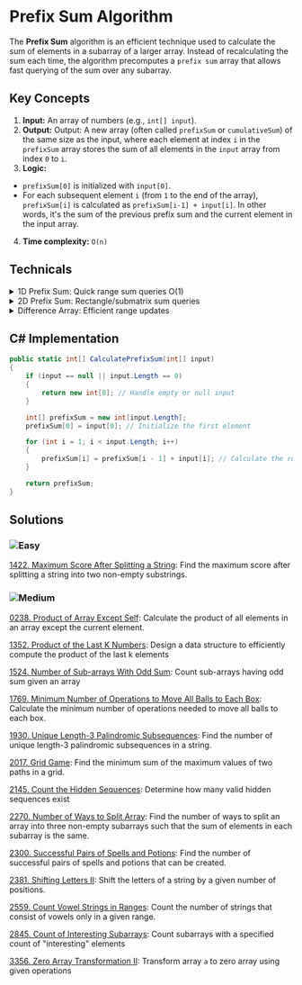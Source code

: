 # Prefix Sum Algorithm

The **Prefix Sum** algorithm is an efficient technique used to calculate the sum of elements in a subarray of a larger array. Instead of recalculating the sum each time, the algorithm precomputes a `prefix sum` array that allows fast querying of the sum over any subarray.

## Key Concepts

1. **Input:** An array of numbers (e.g., `int[] input`). 
2. **Output:** Output: A new array (often called `prefixSum` or `cumulativeSum`) of the same size as the input, where each element at index `i` in the `prefixSum` array stores the sum of all elements in the `input` array from index `0` to `i`.
3. **Logic:**  
  - `prefixSum[0]` is initialized with `input[0]`.
  - For each subsequent element `i` (from `1` to the end of the array),` prefixSum[i]` is calculated as `prefixSum[i-1] + input[i]`. In other words, it's the sum of the previous prefix sum and the current element in the input array.
4. **Time complexity:** `O(n)`

## Technicals

<details>
  <summary>1D Prefix Sum: Quick range sum queries O(1)</summary>

````csharp
// Mảng gốc:    [1, 2, 3, 4, 5]
// Prefix Sum:   [1, 3, 6, 10, 15]

public int[] Build1DPrefixSum(int[] arr) {
    int n = arr.Length;
    int[] prefix = new int[n];
    prefix[0] = arr[0];
    
    for(int i = 1; i < n; i++) {
        prefix[i] = prefix[i-1] + arr[i];
    }
    return prefix;
}

// Get sum of range [1,3]: prefix[3] - prefix[0] = 10 - 1 = 9 (2+3+4)

````

</details>

<details>
  <summary>2D Prefix Sum: Rectangle/submatrix sum queries</summary>

````csharp
// Ma trận gốc:
// 1 2 3
// 4 5 6
// 7 8 9

// Prefix Sum Matrix:
// [1,  3,  6 ]
// [5,  12, 21]
// [12, 27, 45]

public int[,] Build2DPrefixSum(int[,] matrix) {
    int n = matrix.GetLength(0);
    int m = matrix.GetLength(1);
    int[,] prefix = new int[n,m];
    
    // Copy phần tử đầu tiên
    prefix[0,0] = matrix[0,0];
    
    // Điền hàng đầu tiên
    for(int j = 1; j < m; j++)
        prefix[0,j] = prefix[0,j-1] + matrix[0,j];
        
    // Điền cột đầu tiên
    for(int i = 1; i < n; i++)
        prefix[i,0] = prefix[i-1,0] + matrix[i,0];
        
    // Điền phần còn lại
    for(int i = 1; i < n; i++) {
        for(int j = 1; j < m; j++) {
            prefix[i,j] = prefix[i-1,j] + prefix[i,j-1] 
                         - prefix[i-1,j-1] + matrix[i,j];
        }
    }
    return prefix;
}
````

</details>

<details>
  <summary>Difference Array: Efficient range updates</summary>

````csharp
public int[] BuildDifferenceArray(int[] arr) {
    // Original Array: [1, 2, 3, 4, 5]
    // Difference:     [1, 1, 1, 1, 1, 0]
    // Each element shows the difference between consecutive elements
    int n = arr.Length;
    int[] diff = new int[n + 1];
    
    diff[0] = arr[0];
    for(int i = 1; i < n; i++) {
        diff[i] = arr[i] - arr[i-1];
    }
    return diff;
}
````

</details>


## C# Implementation

```csharp
public static int[] CalculatePrefixSum(int[] input)
{
    if (input == null || input.Length == 0)
    {
        return new int[0]; // Handle empty or null input
    }

    int[] prefixSum = new int[input.Length];
    prefixSum[0] = input[0]; // Initialize the first element

    for (int i = 1; i < input.Length; i++)
    {
        prefixSum[i] = prefixSum[i - 1] + input[i]; // Calculate the running sum
    }

    return prefixSum;
}
```
## Solutions

### ![Easy](https://img.shields.io/badge/Easy-46c6c2)

[1422. Maximum Score After Splitting a String](https://github.com/vahtyah/LeetCodeSolutions/tree/main/Prefix%20Sum/1422.%20Maximum%20Score%20After%20Splitting%20a%20String): Find the maximum score after splitting a string into two non-empty substrings.

### ![Medium](https://img.shields.io/badge/Medium-fac31d)

[0238. Product of Array Except Self](/Prefix%20Sum%2F0238.%20Product%20of%20Array%20Except%20Self): Calculate the product of all elements in an array except the current element.

[1352. Product of the Last K Numbers](/Prefix%20Sum%2F1352.%20Product%20of%20the%20Last%20K%20Numbers): Design a data structure to efficiently compute the product of the last k elements

[1524. Number of Sub-arrays With Odd Sum](/Prefix%20Sum%2F1524.%20Number%20of%20Sub-arrays%20With%20Odd%20Sum): Count sub-arrays having odd sum given an array

[1769. Minimum Number of Operations to Move All Balls to Each Box](https://github.com/vahtyah/LeetCodeSolutions/tree/main/Prefix%20Sum/1769.%20Minimum%20Number%20of%20Operations%20to%20Move%20All%20Balls%20to%20Each%20Box): Calculate the minimum number of operations needed to move all balls to each box.

[1930. Unique Length-3 Palindromic Subsequences](https://github.com/vahtyah/LeetCodeSolutions/tree/main/Prefix%20Sum%2F1930.%20Unique%20Length-3%20Palindromic%20Subsequences): Find the number of unique length-3 palindromic subsequences in a string.

[2017. Grid Game](https://github.com/vahtyah/LeetCodeSolutions/tree/main/Prefix%20Sum/2017.%20Grid%20Game): Find the minimum sum of the maximum values of two paths in a grid.

[2145. Count the Hidden Sequences](/Prefix%20Sum%2F2145.%20Count%20the%20Hidden%20Sequences): Determine how many valid hidden sequences exist

[2270. Number of Ways to Split Array](https://github.com/vahtyah/LeetCodeSolutions/tree/main/Prefix%20Sum/2270.%20Number%20of%20Ways%20to%20Split%20Array): Find the number of ways to split an array into three non-empty subarrays such that the sum of elements in each subarray is the same.

[2300. Successful Pairs of Spells and Potions](https://github.com/vahtyah/LeetCodeSolutions/tree/main/Prefix%20Sum/2300.%20Successful%20Pairs%20of%20Spells%20and%20Potions): Find the number of successful pairs of spells and potions that can be created.

[2381. Shifting Letters II](https://github.com/vahtyah/LeetCodeSolutions/tree/main/Prefix%20Sum/2381.%20Shifting%20Letters%20II): Shift the letters of a string by a given number of positions.

[2559. Count Vowel Strings in Ranges](https://github.com/vahtyah/LeetCodeSolutions/tree/main/Prefix%20Sum/2559.%20Count%20Vowel%20Strings%20in%20Ranges): Count the number of strings that consist of vowels only in a given range.

[2845. Count of Interesting Subarrays](/Prefix%20Sum%2F2845.%20Count%20of%20Interesting%20Subarrays): Count subarrays with a specified count of "interesting" elements

[3356. Zero Array Transformation II](/Prefix%20Sum%2F3356.%20Zero%20Array%20Transformation%20II): Transform array `a` to zero array using given operations

